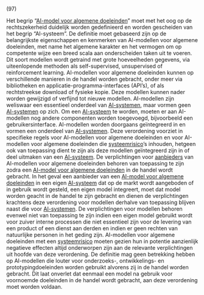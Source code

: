 (97)

Het begrip “[AI-model voor algemene doeleinden](a3.md#^gpai)” moet met het oog op de rechtszekerheid duidelijk worden gedefinieerd en worden gescheiden van het begrip “AI-systeem”. De definitie moet gebaseerd zijn op de belangrijkste eigenschappen en kenmerken van AI-modellen voor algemene doeleinden, met name het algemene karakter en het vermogen om op competente wijze een breed scala aan onderscheiden taken uit te voeren. Dit soort modellen wordt getraind met grote hoeveelheden gegevens, via uiteenlopende methoden als self-supervised, unsupervised of reinforcement learning. AI-modellen voor algemene doeleinden kunnen op verschillende manieren in de handel worden gebracht, onder meer via bibliotheken en applicatie-programma-interfaces (API’s), of als rechtstreekse download of fysieke kopie. Deze modellen kunnen nader worden gewijzigd of verfijnd tot nieuwe modellen. AI-modellen zijn weliswaar een essentieel onderdeel van [AI-systemen](a3.md#^ai-systeem), maar vormen geen [AI-systemen](a3.md#^ai-systeem) op zich. Om een [AI-systeem](a3.md#^ai-systeem) te worden, moeten er aan AI-modellen nog andere componenten worden toegevoegd, bijvoorbeeld een gebruikersinterface. AI-modellen worden doorgaans geïntegreerd in en vormen een onderdeel van [AI-systemen](a3.md#^ai-systeem). Deze verordening voorziet in specifieke regels voor AI-modellen voor algemene doeleinden en voor AI-modellen voor algemene doeleinden die [systeemrisico](a3.md#^sysrisk)’s inhouden, hetgeen ook van toepassing dient te zijn als deze modellen geïntegreerd zijn in of deel uitmaken van een [AI-systeem](a3.md#^ai-systeem). De verplichtingen voor [aanbieders](a3.md#^aanbieder) van AI-modellen voor algemene doeleinden behoren van toepassing te zijn zodra een [AI-model voor algemene doeleinden](a3.md#^gpai) in de handel wordt gebracht. In het geval een aanbieder van een [AI-model voor algemene doeleinden](a3.md#^gpai) in een eigen [AI-systeem](a3.md#^ai-systeem) dat op de markt wordt aangeboden of in gebruik wordt gesteld, een eigen model integreert, moet dat model worden geacht in de handel te zijn gebracht en dienen de verplichtingen krachtens deze verordening voor modellen derhalve van toepassing blijven naast die voor [AI-systemen](a3.md#^ai-systeem). De verplichtingen voor modellen behoren evenwel niet van toepassing te zijn indien een eigen model gebruikt wordt voor zuiver interne processen die niet essentieel zijn voor de levering van een product of een dienst aan derden en indien er geen rechten van natuurlijke personen in het geding zijn. AI-modellen voor algemene doeleinden met een [systeemrisico](a3.md#^sysrisk) moeten gezien hun in potentie aanzienlijk negatieve effecten altijd onderworpen zijn aan de relevante verplichtingen uit hoofde van deze verordening. De definitie mag geen betrekking hebben op AI-modellen die louter voor onderzoeks-, ontwikkelings- en prototypingdoeleinden worden gebruikt alvorens zij in de handel worden gebracht. Dit laat onverlet dat eenmaal een model na gebruik voor voornoemde doeleinden in de handel wordt gebracht, aan deze verordening moet worden voldaan.
